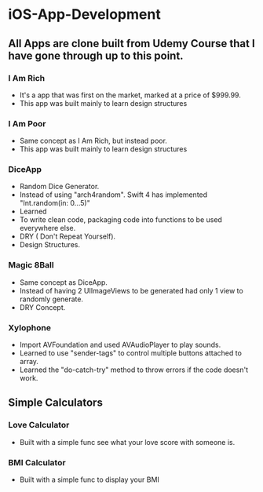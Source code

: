 # iOS-App-Development

## All Apps are clone built from Udemy Course that I have gone through up to this point.


### I Am Rich
- It's a app that was first on the market, marked at a price of $999.99.
- This app was built mainly to learn design structures

### I Am Poor
- Same concept as I Am Rich, but instead poor. 
- This app was built mainly to learn design structures

### DiceApp
- Random Dice Generator.
- Instead of using "arch4random". Swift 4 has implemented "Int.random(in: 0...5)"
- Learned
 - To write clean code, packaging code into functions to be used everywhere else. 
 - DRY ( Don't Repeat Yourself).
 - Design Structures.

### Magic 8Ball
- Same concept as DiceApp.
- Instead of having 2 UIImageViews to be generated had only 1 view to randomly generate. 
- DRY Concept.

### Xylophone
- Import AVFoundation and used AVAudioPlayer to play sounds.
- Learned to use "sender-tags" to control multiple buttons attached to array.
- Learned the "do-catch-try" method to throw errors if the code doesn't work.

## Simple Calculators

### Love Calculator
- Built with a simple func see what your love score with someone is.

### BMI Calculator
- Built with a simple func to display your BMI
